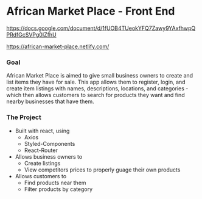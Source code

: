 # African Market Place - Front End
https://docs.google.com/document/d/1fUOB4TUeokYFQ7Zawy9YAxfhwpQPRdfGcSVPg0IZfhU

https://african-market-place.netlify.com/

### Goal
African Market Place is aimed to give small business owners to create and list items they have for sale. This app allows them to register, login, and create item listings with names, descriptions, locations, and categories - which then allows customers to search for products they want and find nearby businesses that have them.

### The Project
- Built with react, using
  - Axios
  - Styled-Components
  - React-Router
- Allows business owners to
  - Create listings
  - View competitors prices to properly guage their own products
- Allows customers to
  - Find products near them
  - Filter products by category
